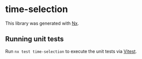 # time-selection

This library was generated with [Nx](https://nx.dev).

## Running unit tests

Run `nx test time-selection` to execute the unit tests via [Vitest](https://vitest.dev/).
